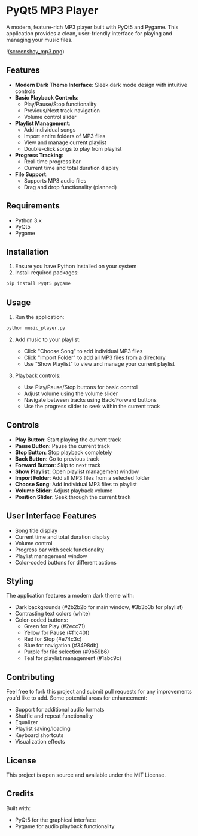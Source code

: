 # PyQt5 MP3 Player

A modern, feature-rich MP3 player built with PyQt5 and Pygame. This application provides a clean, user-friendly interface for playing and managing your music files.

!([screenshoy_mp3.png](https://github.com/andrei-botorogeanu/Major-Projects/blob/master/MP3/screenshot_mp3.png))

## Features

- **Modern Dark Theme Interface**: Sleek dark mode design with intuitive controls
- **Basic Playback Controls**:
  - Play/Pause/Stop functionality
  - Previous/Next track navigation
  - Volume control slider
- **Playlist Management**:
  - Add individual songs
  - Import entire folders of MP3 files
  - View and manage current playlist
  - Double-click songs to play from playlist
- **Progress Tracking**:
  - Real-time progress bar
  - Current time and total duration display
- **File Support**:
  - Supports MP3 audio files
  - Drag and drop functionality (planned)

## Requirements

- Python 3.x
- PyQt5
- Pygame

## Installation

1. Ensure you have Python installed on your system
2. Install required packages:
```bash
pip install PyQt5 pygame
```

## Usage

1. Run the application:
```bash
python music_player.py
```

2. Add music to your playlist:
   - Click "Choose Song" to add individual MP3 files
   - Click "Import Folder" to add all MP3 files from a directory
   - Use "Show Playlist" to view and manage your current playlist

3. Playback controls:
   - Use Play/Pause/Stop buttons for basic control
   - Adjust volume using the volume slider
   - Navigate between tracks using Back/Forward buttons
   - Use the progress slider to seek within the current track

## Controls

- **Play Button**: Start playing the current track
- **Pause Button**: Pause the current track
- **Stop Button**: Stop playback completely
- **Back Button**: Go to previous track
- **Forward Button**: Skip to next track
- **Show Playlist**: Open playlist management window
- **Import Folder**: Add all MP3 files from a selected folder
- **Choose Song**: Add individual MP3 files to playlist
- **Volume Slider**: Adjust playback volume
- **Position Slider**: Seek through the current track

## User Interface Features

- Song title display
- Current time and total duration display
- Volume control
- Progress bar with seek functionality
- Playlist management window
- Color-coded buttons for different actions

## Styling

The application features a modern dark theme with:
- Dark backgrounds (#2b2b2b for main window, #3b3b3b for playlist)
- Contrasting text colors (white)
- Color-coded buttons:
  - Green for Play (#2ecc71)
  - Yellow for Pause (#f1c40f)
  - Red for Stop (#e74c3c)
  - Blue for navigation (#3498db)
  - Purple for file selection (#9b59b6)
  - Teal for playlist management (#1abc9c)

## Contributing

Feel free to fork this project and submit pull requests for any improvements you'd like to add. Some potential areas for enhancement:

- Support for additional audio formats
- Shuffle and repeat functionality
- Equalizer
- Playlist saving/loading
- Keyboard shortcuts
- Visualization effects

## License

This project is open source and available under the MIT License.

## Credits

Built with:
- PyQt5 for the graphical interface
- Pygame for audio playback functionality
